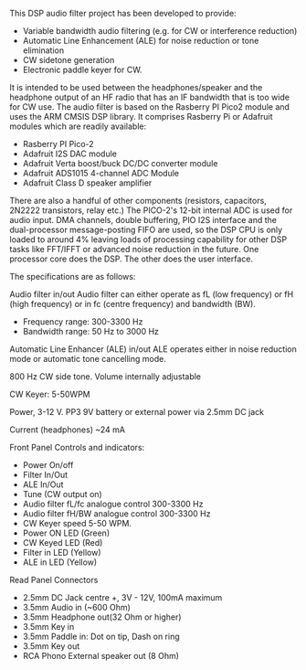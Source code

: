 This DSP audio filter project has been developed to provide:
- Variable bandwidth audio filtering (e.g. for CW or interference reduction)
- Automatic Line Enhancement (ALE) for noise reduction or tone elimination
- CW sidetone generation
- Electronic paddle keyer for CW.

It is intended to be used between the headphones/speaker and the headphone output of an HF radio that has an IF bandwidth that
is too wide for CW use. The audio filter is based on the Rasberry PI Pico2 module and uses the ARM CMSIS DSP library.
It comprises Rasberry Pi or Adafruit modules which are readily available:
- Rasberry PI Pico-2
- Adafruit I2S DAC module
- Adafruit Verta boost/buck DC/DC converter module
- Adafruit ADS1015 4-channel ADC Module
- Adafruit Class D speaker amplifier

There are also a handful of other components (resistors, capacitors, 2N2222 transistors, relay etc.)
The PICO-2's 12-bit internal ADC is used for audio input. DMA channels, double buffering, PIO I2S interface and the dual-processor
message-posting FIFO are used, so the DSP CPU is only loaded to around 4% leaving loads of processing capability for other DSP
tasks like FFT/IFFT or advanced noise reduction in the future. One processor core does the DSP. The other does the user interface.

The specifications are as follows:

Audio filter in/out
Audio filter can either operate as fL (low frequency) or fH (high frequency) or in fc (centre frequency) and bandwidth (BW).
- Frequency range: 300-3300 Hz
- Bandwidth range: 50 Hz to 3000 Hz

Automatic Line Enhancer (ALE) in/out
ALE operates either in noise reduction mode or automatic tone cancelling mode.

800 Hz CW side tone. Volume internally adjustable

CW Keyer: 5-50WPM

Power, 3-12 V. PP3 9V battery or external power via 2.5mm DC jack

Current (headphones) ~24 mA

Front Panel Controls and indicators:
- Power On/off
- Filter In/Out
- ALE In/Out
- Tune (CW output on)
- Audio filter fL/fc analogue control 300-3300 Hz
- Audio filter fH/BW analogue control 300-3300 Hz
- CW Keyer speed 5-50 WPM.
- Power ON LED (Green)
- CW Keyed LED (Red)
- Filter in LED (Yellow)
- ALE in LED (Yellow)

Read Panel Connectors
- 2.5mm DC Jack centre +, 3V - 12V, 100mA maximum
- 3.5mm Audio in (~600 Ohm)
- 3.5mm Headphone out(32 Ohm or higher)
- 3.5mm Key in
- 3.5mm Paddle in: Dot on tip, Dash on ring
- 3.5mm Key out
- RCA Phono External speaker out (8 Ohm)

